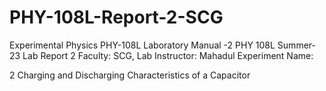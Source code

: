 # PHY-108L-Report-2-SCG
Experimental Physics
PHY-108L
Laboratory Manual -2
PHY 108L Summer-23 Lab Report 2 Faculty: SCG, Lab Instructor: Mahadul
Experiment Name: 

2 Charging and Discharging Characteristics of a Capacitor
